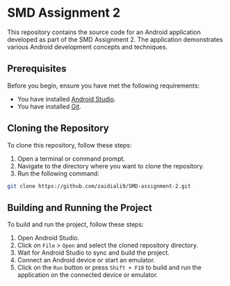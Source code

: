 # SMD Assignment 2

This repository contains the source code for an Android application developed as part of the SMD Assignment 2. The application demonstrates various Android development concepts and techniques.

## Prerequisites

Before you begin, ensure you have met the following requirements:
- You have installed [Android Studio](https://developer.android.com/studio).
- You have installed [Git](https://git-scm.com/).

## Cloning the Repository

To clone this repository, follow these steps:

1. Open a terminal or command prompt.
2. Navigate to the directory where you want to clone the repository.
3. Run the following command:

```bash
git clone https://github.com/zaidiali9/SMD-assignment-2.git
```

## Building and Running the Project

To build and run the project, follow these steps:

1. Open Android Studio.
2. Click on `File` > `Open` and select the cloned repository directory.
3. Wait for Android Studio to sync and build the project.
4. Connect an Android device or start an emulator.
5. Click on the `Run` button or press `Shift + F10` to build and run the application on the connected device or emulator.
